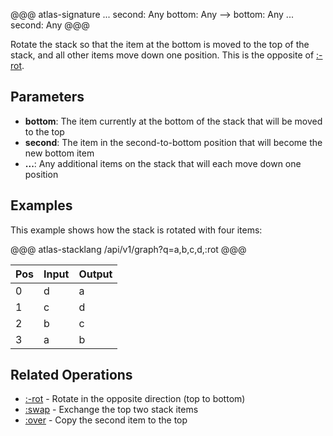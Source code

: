 @@@ atlas-signature
...
second: Any
bottom: Any
-->
bottom: Any
...
second: Any
@@@

Rotate the stack so that the item at the bottom is moved to the top of the stack, and all other items
move down one position. This is the opposite of [:-rot](-rot.md).

## Parameters

* **bottom**: The item currently at the bottom of the stack that will be moved to the top
* **second**: The item in the second-to-bottom position that will become the new bottom item
* **...**: Any additional items on the stack that will each move down one position

## Examples

This example shows how the stack is rotated with four items:

@@@ atlas-stacklang
/api/v1/graph?q=a,b,c,d,:rot
@@@

<table><thead><th>Pos</th><th>Input</th><th>Output</th></thead><tbody><tr>
<td>0</td>
<td>d</td>
<td>a</td>
</tr><tr>
<td>1</td>
<td>c</td>
<td>d</td>
</tr><tr>
<td>2</td>
<td>b</td>
<td>c</td>
</tr><tr>
<td>3</td>
<td>a</td>
<td>b</td>
</tr></tbody></table>

## Related Operations

* [:-rot](-rot.md) - Rotate in the opposite direction (top to bottom)
* [:swap](swap.md) - Exchange the top two stack items
* [:over](over.md) - Copy the second item to the top